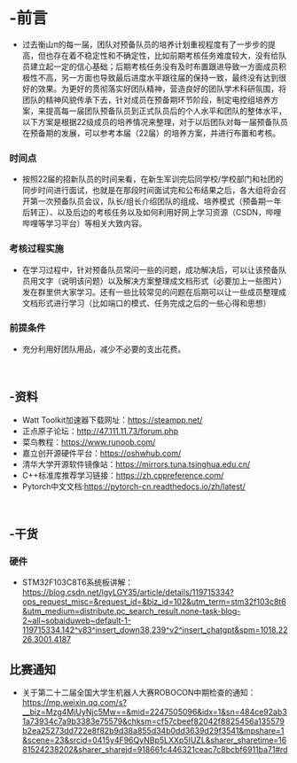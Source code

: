 # -前言
* 过去衡山π的每一届，团队对预备队员的培养计划重视程度有了一步步的提高，但也存在着不稳定性和不确定性，比如前期考核任务难度较大，没有给队员建立起一定的信心基础；后期考核任务没有及时布置跟进导致一方面成员积极性不高，另一方面也导致最后进度水平跟往届的保持一致，最终没有达到很好的效果。为更好的贯彻落实好团队精神，营造良好的团队学术科研氛围，将团队的精神风貌传承下去，针对成员在预备期环节阶段，制定电控组培养方案，来提高每一届团队预备队员到正式队员后的个人水平和团队的整体水平，以下方案是根据22级成员的培养情况来整理，对于以后团队对每一届预备队员在预备期的发展，可以参考本届（22届）的培养方案，并进行布置和考核。

### 时间点
* 按照22届的招新队员的时间来看，在新生军训完后同学校/学校部门和社团的同步时间进行面试，也就是在那段时间面试完和公布结果之后，各大组将会召开第一次预备队员会议，队长/组长介绍团队的组成、培养模式（预备期一年后转正）、以及后边的考核任务以及如何利用好网上学习资源（CSDN，哔哩哔哩等学习平台）等相关大致内容。

### 考核过程实施
* 在学习过程中，针对预备队员常问一些的问题，成功解决后，可以让该预备队员用文字（说明该问题）以及解决方案整理成文档形式（必要加上一些图片）发在群里供大家学习。还有一些比较常见的问题在后期可以让一些成员整理成文档形式进行学习（比如端口的模式、任务完成之后的一些心得和思想）

### 前提条件
* 充分利用好团队用品，减少不必要的支出花费。

&nbsp;

## -资料
* Watt Toolkit加速器下载网址：https://steampp.net/ <br/>
* 正点原子论坛：http://47.111.11.73/forum.php <br/>
* 菜鸟教程：https://www.runoob.com/ <br/>
* 嘉立创开源硬件平台：https://oshwhub.com/ <br/>
* 清华大学开源软件镜像站：https://mirrors.tuna.tsinghua.edu.cn/ <br/>
* C++标准库推荐学习链接：https://zh.cppreference.com/ <br/>
* Pytorch中文文档:https://pytorch-cn.readthedocs.io/zh/latest/ <br/>

&nbsp;

## -干货
### 硬件
* STM32F103C8T6系统板讲解：https://blog.csdn.net/lgyLGY35/article/details/119715334?ops_request_misc=&request_id=&biz_id=102&utm_term=stm32f103c8t6&utm_medium=distribute.pc_search_result.none-task-blog-2~all~sobaiduweb~default-1-119715334.142^v83^insert_down38,239^v2^insert_chatgpt&spm=1018.2226.3001.4187

## 比赛通知
* 关于第二十二届全国大学生机器人大赛ROBOCON中期检查的通知：https://mp.weixin.qq.com/s?__biz=Mzg4MjUyNjc5Mw==&mid=2247505096&idx=1&sn=484ce92ab31a73934c7a9b3383e75579&chksm=cf57cbeef82042f8825456a135579b2ea25273dd722e8f82b9d38a855d34b0dd3639d29f3541&mpshare=1&scene=23&srcid=0415y4F96QyNBp5LXXp5IUZL&sharer_sharetime=1681524238202&sharer_shareid=918661c446321ceac7c8bcbf6911ba71#rd
